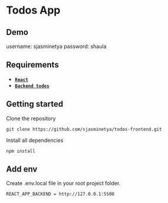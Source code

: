 # Todos App

## Demo
username: sjasminetya
password: shaula

## Requirements
* **[`React`](https://reactjs.org)**
* **[`Backend todos`](https://github.com/sjasminetya/todos-backend)**

## Getting started
Clone the repository
```
git clone https://github.com/sjasminetya/todos-frontend.git
```
Install all dependencies
```
npm install
```

## Add env
Create .env.local file in your root project folder.
```
REACT_APP_BACKEND = http://127.0.0.1:5500
```

